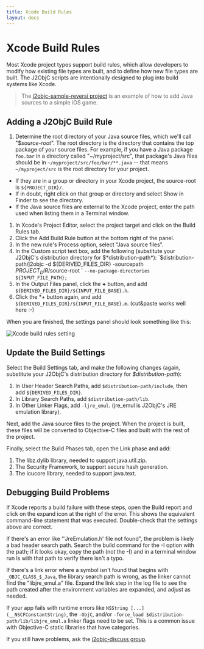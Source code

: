 ```yaml
---
title: Xcode Build Rules
layout: docs
---
```


# Xcode Build Rules

Most Xcode project types support build rules, which allow developers to modify
how existing file types are built, and to define how new file types are built.
The J2ObjC scripts are intentionally designed to plug into build systems like Xcode.

>The [j2objc-sample-reversi project](https://github.com/tomball/j2objc-sample-reversi) is
>an example of how to add Java sources to a simple iOS game.

## Adding a J2ObjC Build Rule

1. Determine the root directory of your Java source files, which we'll call 
"$*source-root*". The root directory is the directory that contains the top
package of your source files.  For example, if you have a Java package `foo.bar`
in a directory called "~/myproject/src", that package's Java files should be in
`~/myproject/src/foo/bar/**.java` -- that means `~/myproject/src` is the root
directory for your project.
- If they are in a group or directory in your Xcode project, the source-root
is `${PROJECT_DIR}/`*<group or directory name>*.
- If in doubt, right click on that group or directory and select Show in Finder
to see the directory.
- If the Java source files are external to the Xcode project, enter the path used
when listing them in a Terminal window.
1. In Xcode's Project Editor, select the project target and click on the Build Rules tab.
1. Click the Add Build Rule button at the bottom right of the panel.
1. In the new rule's Process option, select "Java source files".
1. In the Custom script text box, add the following (substitute your J2ObjC's
distribution directory for $*distribution-path*):
`$distribution-path/j2objc -d ${DERIVED_FILES_DIR} -sourcepath ${PROJECT_DIR}/$source-root \`
`--no-package-directories ${INPUT_FILE_PATH};`
1. In the Output Files panel, click the **+** button, and add 
`${DERIVED_FILES_DIR}/${INPUT_FILE_BASE}.h`.
1. Click the **+* button again, and add `${DERIVED_FILES_DIR}/${INPUT_FILE_BASE}.m`.
(cut&paste works well here :-)

When you are finished, the settings panel should look something like this:

![Xcode build rules setting](https://raw.github.com/google/j2objc/master/doc/wiki_images/xcode-java-setup.png)

## Update the Build Settings

Select the Build Settings tab, and make the following changes (again, 
substitute your J2ObjC's distribution directory for *$distribution-path*):

1. In User Header Search Paths, add `$distribution-path/include`,
then add `${DERIVED_FILES_DIR}`.
1. In Library Search Paths, add `$distribution-path/lib`.
1. In Other Linker Flags, add `-ljre_emul`.  (jre_emul is J2ObjC's 
JRE emulation library).

Next, add the Java source files to the project.  When the project is built, 
these files will be converted to Objective-C files and built with the rest of the project.

Finally, select the Build Phases tab, open the Link phase and add:

1. The libz.dylib library, needed to support java.util.zip.
1. The Security Framework, to support secure hash generation.
1. The icucore library, needed to support java.text.

## Debugging Build Problems

If Xcode reports a build failure with these steps, open the Build report and
click on the expand icon at the right of the error.  This shows the equivalent
command-line statement that was executed.  Double-check that the settings above are correct.

If there's an error like "'JreEmulation.h' file not found", the problem is
likely a bad header search path.  Search the build command for the -I option
with the path; if it looks okay, copy the path (not the -I) and in a terminal
window run ls with that path to verify there isn't a typo.

If there's a link error where a symbol isn't found that begins with 
`_OBJC_CLASS_$_Java`, the library search path is wrong, as the linker cannot
find the "libjre_emul.a" file. Expand the link step in the log file to see
the path created after the environment variables are expanded, and adjust as needed.

If your app fails with runtime errors like `NSString [...](__NSCFConstantString)`,
the `-ObjC`, and/or `-force_load $distribution-path/lib/libjre_emul.a`
linker flags need to be set. This is a common issue with Objective-C static
libraries that have categories.

If you still have problems, ask the
[j2objc-discuss group](https://groups.google.com/forum/?hl=en#!forum/j2objc-discuss).

